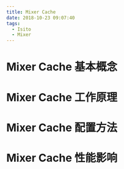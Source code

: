 ```yaml
---
title: Mixer Cache
date: 2018-10-23 09:07:40
tags:
  - Isito
  - Mixer
---
```


# Mixer Cache 基本概念

# Mixer Cache 工作原理

# Mixer Cache 配置方法

# Mixer Cache 性能影响